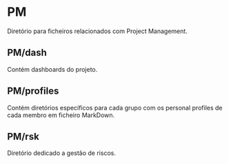 # PM
Diretório para ficheiros relacionados com Project Management.

## PM/dash
Contém dashboards do projeto.

## PM/profiles
Contém diretórios específicos para cada grupo com os personal profiles de cada membro em ficheiro MarkDown.

## PM/rsk
Diretório dedicado a gestão de riscos.
